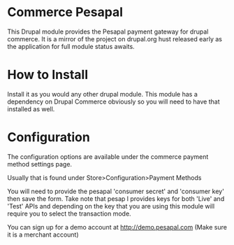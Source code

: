 Commerce Pesapal
================

This Drupal module provides the Pesapal payment gateway for drupal commerce. It is a mirror of the project on drupal.org hust released early as the application for full module status awaits.

How to Install
=================
Install it as you would any other drupal module. This module has a dependency on Drupal Commerce obviously so you will need to have that installed as well.

Configuration
=================
The configuration options are available under the commerce payment method settings page.

Usually that is found under Store>Configuration>Payment Methods

You will need to provide the pesapal 'consumer secret' and 'consumer key' then save the form. Take note that pesap l provides keys for both 'Live' and 'Test' APIs and depending on the key that you are using this module will require you to select the transaction mode.

You can sign up for a demo account at http://demo.pesapal.com (Make sure it is a merchant account)
